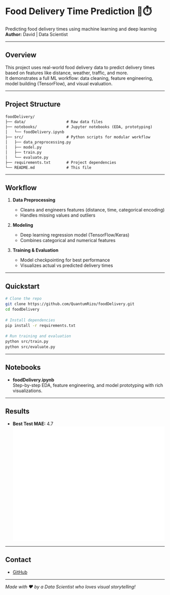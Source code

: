 # Food Delivery Time Prediction 🚚⏱️

Predicting food delivery times using machine learning and deep learning  
**Author:** David | Data Scientist

---

## Overview

This project uses real-world food delivery data to predict delivery times based on features like distance, weather, traffic, and more.  
It demonstrates a full ML workflow: data cleaning, feature engineering, model building (TensorFlow), and visual evaluation.

---

## Project Structure

```
foodDelivery/
├── data/                  # Raw data files
├── notebooks/             # Jupyter notebooks (EDA, prototyping)
│   └── foodDelivery.ipynb
├── src/                   # Python scripts for modular workflow
│   ├── data_preprocessing.py
│   ├── model.py
│   ├── train.py
│   └── evaluate.py
├── requirements.txt       # Project dependencies
└── README.md              # This file
```

---

## Workflow

1. **Data Preprocessing**  
   - Cleans and engineers features (distance, time, categorical encoding)
   - Handles missing values and outliers

2. **Modeling**  
   - Deep learning regression model (TensorFlow/Keras)
   - Combines categorical and numerical features

3. **Training & Evaluation**  
   - Model checkpointing for best performance
   - Visualizes actual vs predicted delivery times

---


## Quickstart

```bash
# Clone the repo
git clone https://github.com/QuantumRizo/foodDelivery.git
cd foodDelivery

# Install dependencies
pip install -r requirements.txt

# Run training and evaluation
python src/train.py
python src/evaluate.py
```

---

## Notebooks

- **foodDelivery.ipynb**  
  Step-by-step EDA, feature engineering, and model prototyping with rich visualizations.

---

## Results

- **Best Test MAE:** 4.7
![Actual vs Predicted Delivery Times](notebooks/actual_vs_predicted.png)

---

## Contact

- [GitHub](https://github.com/QuantumRizo)

---

*Made with ❤️ by a Data Scientist who loves visual storytelling!*
